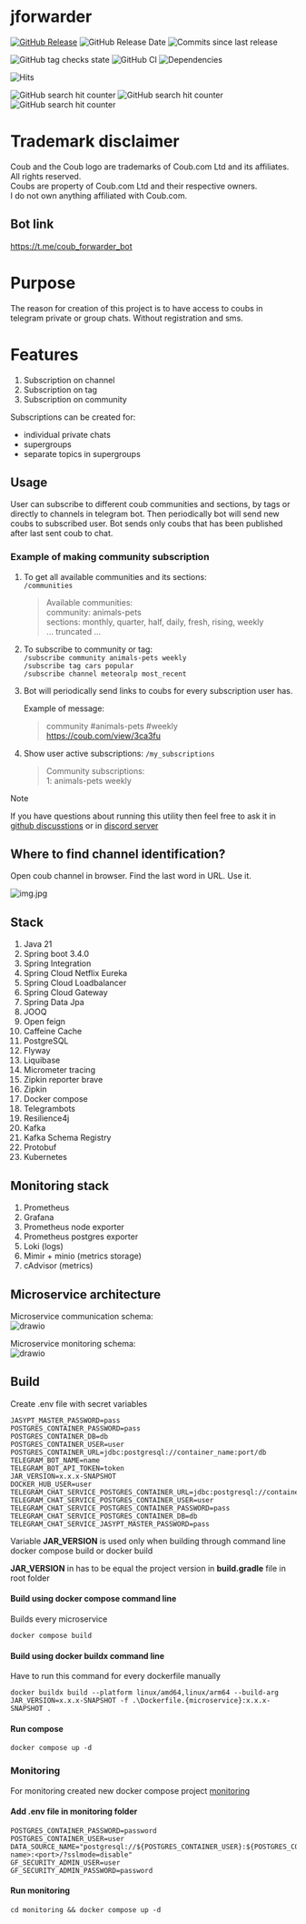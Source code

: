 # jforwarder

[![GitHub Release](https://img.shields.io/github/v/release/dankoy/jforwarder)](https://github.com/Dankoy/jforwarder/releases/latest)
![GitHub Release Date](https://img.shields.io/github/release-date/dankoy/jforwarder)
![Commits since last release](https://img.shields.io/github/commits-since/Dankoy/jforwarder/latest/main)

![GitHub tag checks state](https://img.shields.io/github/checks-status/dankoy/jforwarder/main)
![GitHub CI](https://github.com/dankoy/jforwarder/actions/workflows/test.yml/badge.svg)
![Dependencies](https://img.shields.io/librariesio/github/dankoy/jforwarder)

![Hits](https://hitscounter.dev/api/hit?url=https%3A%2F%2Fgithub.com%2FDankoy%2Fjforwarder&count_bg=%2379C83D&title_bg=%23555555&icon=&icon_color=%23E7E7E7&title=hits&edge_flat=false)

![GitHub search hit counter](https://img.shields.io/github/search/dankoy/jforwarder/jforwarder)
![GitHub search hit counter](https://img.shields.io/github/search/dankoy/jforwarder/coub_forwarder_bot)
![GitHub search hit counter](https://img.shields.io/github/search/dankoy/jforwarder/coub)

# Trademark disclaimer

Coub and the Coub logo are trademarks of Coub.com Ltd and its affiliates. All rights reserved.    
Coubs are property of Coub.com Ltd and their respective owners.    
I do not own anything affiliated with Coub.com.

## Bot link

https://t.me/coub_forwarder_bot

# Purpose

The reason for creation of this project is to have access to coubs in telegram private or group
chats. Without registration and sms.

# Features

1) Subscription on channel
2) Subscription on tag
3) Subscription on community

Subscriptions can be created for:
- individual private chats
- supergroups
- separate topics in supergroups

## Usage

User can subscribe to different coub communities and sections, by tags or directly to channels in
telegram bot. Then periodically bot will send new coubs to subscribed user. Bot sends only coubs
that has been published after last sent coub to chat.

### Example of making community subscription

1) To get all available communities and its sections:    
   ```/communities```

   > Available communities:    
   community: animals-pets    
   sections: monthly, quarter, half, daily, fresh, rising, weekly    
   ... truncated ...

2) To subscribe to community or tag:    
   ```/subscribe community animals-pets weekly```    
   ```/subscribe tag cars popular```    
   ```/subscribe channel meteoralp most_recent```

3) Bot will periodically send links to coubs for every subscription user has.

   Example of message:
   > community #animals-pets #weekly    
   https://coub.com/view/3ca3fu

4) Show user active subscriptions: ```/my_subscriptions```
   > Community subscriptions:    
   1: animals-pets weekly

> [!NOTE]
> If you have questions about running this utility then feel free to ask it in [github discusstions](https://github.com/Dankoy/jforwarder/discussions) or in [discord server](https://discord.gg/kDTumB6fEk)

## Where to find channel identification?

Open coub channel in browser. Find the last word in URL. Use it.

![img.jpg](img.jpg)

## Stack

1. Java 21
2. Spring boot 3.4.0
3. Spring Integration
4. Spring Cloud Netflix Eureka
5. Spring Cloud Loadbalancer
6. Spring Cloud Gateway
7. Spring Data Jpa
8. JOOQ
9. Open feign
10. Caffeine Cache
11. PostgreSQL
12. Flyway
13. Liquibase
14. Micrometer tracing
15. Zipkin reporter brave
16. Zipkin
17. Docker compose
18. Telegrambots
19. Resilience4j
20. Kafka
21. Kafka Schema Registry
22. Protobuf
23. Kubernetes

## Monitoring stack

1. Prometheus
2. Grafana
3. Prometheus node exporter
4. Prometheus postgres exporter
5. Loki (logs)
6. Mimir + minio (metrics storage)
7. cAdvisor (metrics)

## Microservice architecture

Microservice communication schema:    
![drawio](jforwarder.drawio.svg)

Microservice monitoring schema:    
![drawio](jforwarder-monitoring.drawio.svg)

## Build

Create .env file with secret variables

```
JASYPT_MASTER_PASSWORD=pass
POSTGRES_CONTAINER_PASSWORD=pass
POSTGRES_CONTAINER_DB=db
POSTGRES_CONTAINER_USER=user
POSTGRES_CONTAINER_URL=jdbc:postgresql://container_name:port/db
TELEGRAM_BOT_NAME=name
TELEGRAM_BOT_API_TOKEN=token
JAR_VERSION=x.x.x-SNAPSHOT
DOCKER_HUB_USER=user
TELEGRAM_CHAT_SERVICE_POSTGRES_CONTAINER_URL=jdbc:postgresql://container_name:5432/db
TELEGRAM_CHAT_SERVICE_POSTGRES_CONTAINER_USER=user
TELEGRAM_CHAT_SERVICE_POSTGRES_CONTAINER_PASSWORD=pass
TELEGRAM_CHAT_SERVICE_POSTGRES_CONTAINER_DB=db
TELEGRAM_CHAT_SERVICE_JASYPT_MASTER_PASSWORD=pass
```

Variable **JAR_VERSION** is used only when building through command line docker compose build or
docker build

**JAR_VERSION** in has to be equal the project version in **build.gradle** file in root folder

#### Build using docker compose command line

Builds every microservice

```shell
docker compose build 
```

#### Build using docker buildx command line

Have to run this command for every dockerfile manually

```shell
docker buildx build --platform linux/amd64,linux/arm64 --build-arg JAR_VERSION=x.x.x-SNAPSHOT -f .\Dockerfile.{microservice}:x.x.x-SNAPSHOT .
```

#### Run compose

```shell
docker compose up -d
```

### Monitoring

For monitoring created new docker compose project [monitoring](/monitoring)

#### Add .env file in monitoring folder

```
POSTGRES_CONTAINER_PASSWORD=password
POSTGRES_CONTAINER_USER=user
DATA_SOURCE_NAME="postgresql://${POSTGRES_CONTAINER_USER}:${POSTGRES_CONTAINER_PASSWORD}@<container-name>:<port>/?sslmode=disable"
GF_SECURITY_ADMIN_USER=user
GF_SECURITY_ADMIN_PASSWORD=password
```

#### Run monitoring

```shell
cd monitoring && docker compose up -d
```
